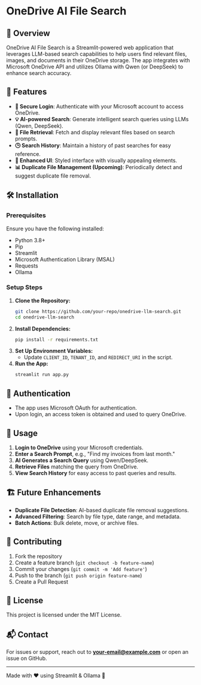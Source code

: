 # OneDrive AI File Search

## 📌 Overview
OneDrive AI File Search is a Streamlit-powered web application that leverages LLM-based search capabilities to help users find relevant files, images, and documents in their OneDrive storage. The app integrates with Microsoft OneDrive API and utilizes Ollama with Qwen (or DeepSeek) to enhance search accuracy.

## 🚀 Features
- **🔑 Secure Login**: Authenticate with your Microsoft account to access OneDrive.
- **💡 AI-powered Search**: Generate intelligent search queries using LLMs (Qwen, DeepSeek).
- **📂 File Retrieval**: Fetch and display relevant files based on search prompts.
- **🕒 Search History**: Maintain a history of past searches for easy reference.
- **🎨 Enhanced UI**: Styled interface with visually appealing elements.
- **📊 Duplicate File Management (Upcoming)**: Periodically detect and suggest duplicate file removal.

## 🛠️ Installation
### Prerequisites
Ensure you have the following installed:
- Python 3.8+
- Pip
- Streamlit
- Microsoft Authentication Library (MSAL)
- Requests
- Ollama

### Setup Steps
1. **Clone the Repository:**
   ```sh
   git clone https://github.com/your-repo/onedrive-llm-search.git
   cd onedrive-llm-search
   ```
2. **Install Dependencies:**
   ```sh
   pip install -r requirements.txt
   ```
3. **Set Up Environment Variables:**
   - Update `CLIENT_ID`, `TENANT_ID`, and `REDIRECT_URI` in the script.
4. **Run the App:**
   ```sh
   streamlit run app.py
   ```

## 🔑 Authentication
- The app uses Microsoft OAuth for authentication.
- Upon login, an access token is obtained and used to query OneDrive.

## 📖 Usage
1. **Login to OneDrive** using your Microsoft credentials.
2. **Enter a Search Prompt**, e.g., "Find my invoices from last month."
3. **AI Generates a Search Query** using Qwen/DeepSeek.
4. **Retrieve Files** matching the query from OneDrive.
5. **View Search History** for easy access to past queries and results.

## 🏗️ Future Enhancements
- **Duplicate File Detection**: AI-based duplicate file removal suggestions.
- **Advanced Filtering**: Search by file type, date range, and metadata.
- **Batch Actions**: Bulk delete, move, or archive files.

## 🤝 Contributing
1. Fork the repository
2. Create a feature branch (`git checkout -b feature-name`)
3. Commit your changes (`git commit -m 'Add feature'`)
4. Push to the branch (`git push origin feature-name`)
5. Create a Pull Request

## 📜 License
This project is licensed under the MIT License.

## 📬 Contact
For issues or support, reach out to **your-email@example.com** or open an issue on GitHub.

---
Made with ❤️ using Streamlit & Ollama 🚀

